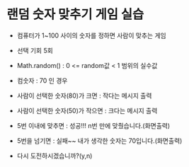 # 랜덤 숫자 맞추기 게임 실습

- 컴퓨터가 1~100 사이의 숫자를 정하면 사람이 맞추는 게임
- 선택 기회 5회

- Math.random() : 0 <= random값 < 1 범위의 실수값 
- 컴숫자 : 70 인 경우 
- 사람이 선택한 숫자(80)가 크면 : 작다는 메시지 출력
- 사람이 선택한 숫자(50)가 작으면 : 크다는 메시지 출력
- 5번 이내에 맞추면 : 성공!!! n번 만에 맞췄습니다.(화면출력)
- 5번을 넘기면 : 실패~~ 내가 생각한 숫자는 70입니다.(화면출력)

- 다시 도전하시겠습니까?(y,n) 

```java

```

